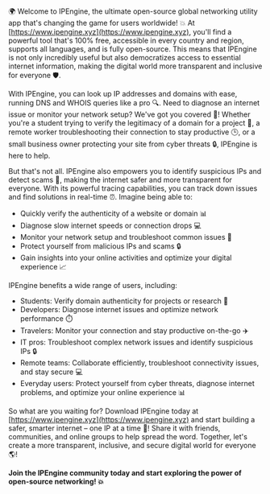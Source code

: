 🌍️ Welcome to IPEngine, the ultimate open-source global networking utility app that's changing the game for users worldwide! 💥 At [https://www.ipengine.xyz](https://www.ipengine.xyz), you'll find a powerful tool that's 100% free, accessible in every country and region, supports all languages, and is fully open-source. This means that IPEngine is not only incredibly useful but also democratizes access to essential internet information, making the digital world more transparent and inclusive for everyone 🛡️.

With IPEngine, you can look up IP addresses and domains with ease, running DNS and WHOIS queries like a pro 🔍. Need to diagnose an internet issue or monitor your network setup? We've got you covered 📡! Whether you're a student trying to verify the legitimacy of a domain for a project 💼, a remote worker troubleshooting their connection to stay productive 🕒, or a small business owner protecting your site from cyber threats 🔒, IPEngine is here to help.

But that's not all. IPEngine also empowers you to identify suspicious IPs and detect scams 🚨, making the internet safer and more transparent for everyone. With its powerful tracing capabilities, you can track down issues and find solutions in real-time ⏰. Imagine being able to:

* Quickly verify the authenticity of a website or domain 📊
* Diagnose slow internet speeds or connection drops 💻
* Monitor your network setup and troubleshoot common issues 🔧
* Protect yourself from malicious IPs and scams 🔒
* Gain insights into your online activities and optimize your digital experience 📈

IPEngine benefits a wide range of users, including:

* Students: Verify domain authenticity for projects or research 💼
* Developers: Diagnose internet issues and optimize network performance ⏱️
* Travelers: Monitor your connection and stay productive on-the-go ✈️
* IT pros: Troubleshoot complex network issues and identify suspicious IPs 🔒
* Remote teams: Collaborate efficiently, troubleshoot connectivity issues, and stay secure 💻
* Everyday users: Protect yourself from cyber threats, diagnose internet problems, and optimize your online experience 📊

So what are you waiting for? Download IPEngine today at [https://www.ipengine.xyz](https://www.ipengine.xyz) and start building a safer, smarter internet – one IP at a time 🚀! Share it with friends, communities, and online groups to help spread the word. Together, let's create a more transparent, inclusive, and secure digital world for everyone 🌎!

**Join the IPEngine community today and start exploring the power of open-source networking! 💥**